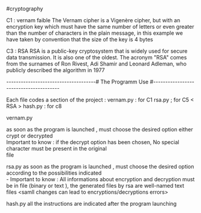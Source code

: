 

#cryptography

C1 : vernam faible 
    The Vernam cipher is a Vigenère cipher, but with an encryption key which must have the same number of letters or even greater than the number of characters in the plain message, in this example we have taken by convention that the size of the key is 4 bytes

C3 : RSA 
  RSA is a public-key cryptosystem that is widely used for secure data transmission. It is also one of the oldest. The acronym "RSA" comes from the surnames of Ron Rivest, Adi Shamir and Leonard Adleman, who publicly described the algorithm in 1977    


-------------------------------------#  The Programm Use #---------------------------------------


Each file codes a section of the project  : 
 vernam.py : for C1 <vername faible >
 rsa.py    ; for C5 < RSA >
 hash.py   : for c8 <COMPRESSION ET HASHAGE>


vernam.py 

as soon as the program  is launched ,  must choose the desired option either crypt or decrypted    
       Important to know : 
           if the decrypt option has been chosen, No special character must be present in the original  
           file <use dedicated option if necessary>  

rsa.py 
as soon as the program is  launched ,  must choose the desired option according  to  the 
       possibilities indicated     
       - Important to know : All informations about encryption and decryption  must be in file 
         (binary or text ), the generated files by rsa are well-named text files
          <samll  changes can lead to encryptions/decryptions errors>

hash.py 
all the instructions are indicated after  the program launching 
